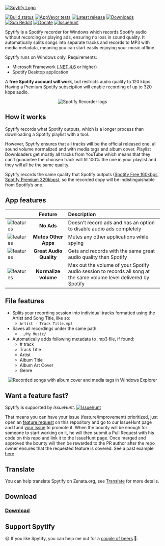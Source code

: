 [![Spytify Logo](https://user-images.githubusercontent.com/23088305/29906214-6daad21c-8de1-11e7-80f5-ef6791cc7825.png)](https://jwallet.github.io/spy-spotify/)

[![Build status](https://ci.appveyor.com/api/projects/status/s26ibv6ls9j56enr/branch/master?svg=true)](https://ci.appveyor.com/project/jwallet/spy-spotify/branch/master)
[![AppVeyor tests](https://img.shields.io/appveyor/tests/jwallet/spy-spotify/master?compact_message)](https://ci.appveyor.com/project/jwallet/spy-spotify/branch/master/tests)
[![Latest release](https://img.shields.io/github/tag/jwallet/spy-spotify.svg?label=version)](https://github.com/jwallet/spy-spotify/releases/latest)
[![Downloads](https://img.shields.io/github/downloads/jwallet/spy-spotify/total.svg?color=yellow&label=downloads)](https://github.com/jwallet/spy-spotify/releases/latest)
[![Sub Reddit](https://img.shields.io/reddit/subreddit-subscribers/spytify.svg?label=r%2Fspytify)](https://www.reddit.com/r/spytify)
[![Donate](https://img.shields.io/badge/support-donate-ff69b4)](https://jwallet.github.io/spy-spotify/donate.html)
[![Issuehunt](https://jwallet.github.io/spy-spotify/assets/images/isohunt_badge.svg)](https://issuehunt.io/r/jwallet/spy-spotify)

Spytify is a Spotify recorder for Windows which records Spotify audio without recording or playing ads, ensuring no loss in sound quality. It automatically splits songs into separate tracks and records to MP3 with media metadata, meaning you can start easily enjoying your music offline.

Spytify runs on Windows only. Requirements:

- Microsoft Framework ([.NET 4.6](https://www.microsoft.com/en-US/download/details.aspx?id=48130) or higher)
- Spotify Desktop application

A **free Spotify account will work**, but restricts audio quality to 120 kbps. Having a Premium Spotify subsciption will enable recording of up to 320 kbps audio.

<p align="center"><img alt="Spotify Recorder logs" src="https://raw.githubusercontent.com/jwallet/spy-spotify/gh-pages/assets/images/ui_record.png" /></p>

## How it works

Spytify records what Spotify outputs, which is a longer process than downloading a Spotify playlist with a tool.

However, Spytify ensures that all tracks will be the official released one, all sound volume normalized and with media tags and album cover. Playlist Downloaders get mostly all tracks from YouTube which means that they can’t guarantee the choosen track will fit 100% the one in your playlist and they will all be the same quality.

Spytify records the same quality that Spotify outputs ([Spotify Free 160kbps, Spotify Premium 320kbps](https://support.spotify.com/us/using_spotify/system_settings/high-quality-streaming/)), so the recorded copy will be indistinguishable from Spotify’s one.

## App features

|                                                                                                                                     |         Feature         | Description                                                                                                        |
| ----------------------------------------------------------------------------------------------------------------------------------- | :---------------------: | :----------------------------------------------------------------------------------------------------------------- |
| <img alt="features" src="https://raw.githubusercontent.com/jwallet/spy-spotify/gh-pages/assets/images/feature_no_ad.png" />         |       **No Ads**        | Doesn't record ads and has an option to disable audio ads completely                                               |
| <img alt="features" src="https://raw.githubusercontent.com/jwallet/spy-spotify/gh-pages/assets/images/feature_mute_apps.png" />     |  **Mutes Other Apps**   | Mutes any other applications while spying                                                                          |
| <img alt="features" src="https://raw.githubusercontent.com/jwallet/spy-spotify/gh-pages/assets/images/feature_audio_quality.png" /> | **Great Audio Quality** | Gets and records with the same great audio quality than Spotify                                                    |
| <img alt="features" src="https://raw.githubusercontent.com/jwallet/spy-spotify/gh-pages/assets/images/feature_max_out.png" />       |  **Normalize volume**   | Max out the volume of your Spotify audio session to records all song at the same volume level delivered by Spotify |

## File features

- Splits your recording session into individual tracks formatted using the Artist and Song Title, like so:
  - `Artist - Track Title.mp3`
- Saves all recordings under the same path:
  - `../My Music/`
- Automatically adds following metadata to .mp3 file, if found:
  - \# track
  - Track Title
  - Artist
  - Album Title
  - Album Art Cover
  - Genre

<p align="center"><img alt="Recorded songs with album cover and media tags in Windows Explorer" src="https://raw.githubusercontent.com/jwallet/spy-spotify/gh-pages/assets/images/saved_songs_list.png" /></p>

## Want a feature fast?

Spytify is supported by _IssueHunt_. [![Issuehunt](https://jwallet.github.io/spy-spotify/assets/images/isohunt_badge.svg)](https://issuehunt.io/r/jwallet/spy-spotify)

That means you can have your issue (feature/improvement) prioritized, just open an [feature request](https://github.com/jwallet/spy-spotify/issues/new/choose) on this repository and go to our IssueHunt page and fund [your issue](https://issuehunt.io/r/jwallet/spy-spotify?tab=idle) to promote it. When the bounty will be enough for someone to start working on it, he will then submit a Pull Request with his code on this repo and link it to the IssueHunt page. Once merged and approved the bounty will then be rewarded to the PR author after the repo owner ensures that the requested feature is covered. See a past example [here](https://issuehunt.io/r/jwallet/spy-spotify/issues/282)

## Translate

You can help translate Spytify on Zanata.org, see [Translate](translate.md) for more details.

## Download

### [Download](https://github.com/jwallet/spy-spotify/releases)

## Support Spytify

😃 If you like Spytify, you can help me out for a [couple of beers](https://jwallet.github.io/spy-spotify/donate.html) 🍺.
